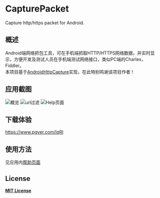 # CapturePacket
Capture http/https packet for Android.<br/>
## 概述
Android端网络抓包工具，可在手机端抓取HTTP/HTTPS网络数据，并实时显示，方便开发及测试人员在手机端测试网络接口，类似PC端的Charles，Fiddler。<br/>
本项目基于[AndroidHttpCapture](https://github.com/JZ-Darkal/AndroidHttpCapture)实现，在此特别鸣谢该项目作者！
## 应用截图
![概览](https://github.com/huanglqweiwei/CapturePacket/raw/master/screenshot/overview.png "概览")
![url过滤](https://github.com/huanglqweiwei/CapturePacket/raw/master/screenshot/filter_url.png "url过滤")
![Help页面](https://github.com/huanglqweiwei/CapturePacket/raw/master/screenshot/help.png "Help页面")
## 下载体验
https://www.pgyer.com/IqRI
## 使用方法
见应用内[帮助页面](./screenshot/help.png)
## License
**[MIT License](./LICENSE)**